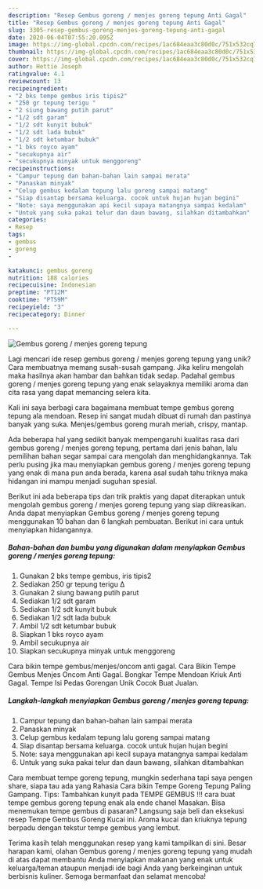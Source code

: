 ```yaml
---
description: "Resep Gembus goreng / menjes goreng tepung Anti Gagal"
title: "Resep Gembus goreng / menjes goreng tepung Anti Gagal"
slug: 3305-resep-gembus-goreng-menjes-goreng-tepung-anti-gagal
date: 2020-06-04T07:55:20.095Z
image: https://img-global.cpcdn.com/recipes/1ac684eaa3c80d0c/751x532cq70/gembus-goreng-menjes-goreng-tepung-foto-resep-utama.jpg
thumbnail: https://img-global.cpcdn.com/recipes/1ac684eaa3c80d0c/751x532cq70/gembus-goreng-menjes-goreng-tepung-foto-resep-utama.jpg
cover: https://img-global.cpcdn.com/recipes/1ac684eaa3c80d0c/751x532cq70/gembus-goreng-menjes-goreng-tepung-foto-resep-utama.jpg
author: Hettie Joseph
ratingvalue: 4.1
reviewcount: 13
recipeingredient:
- "2 bks tempe gembus iris tipis2"
- "250 gr tepung terigu "
- "2 siung bawang putih parut"
- "1/2 sdt garam"
- "1/2 sdt kunyit bubuk"
- "1/2 sdt lada bubuk"
- "1/2 sdt ketumbar bubuk"
- "1 bks royco ayam"
- "secukupnya air"
- "secukupnya minyak untuk menggoreng"
recipeinstructions:
- "Campur tepung dan bahan-bahan lain sampai merata"
- "Panaskan minyak"
- "Celup gembus kedalam tepung lalu goreng sampai matang"
- "Siap disantap bersama keluarga. cocok untuk hujan hujan begini"
- "Note: saya menggunakan api kecil supaya matangnya sampai kedalam"
- "Untuk yang suka pakai telur dan daun bawang, silahkan ditambahkan"
categories:
- Resep
tags:
- gembus
- goreng
- 

katakunci: gembus goreng  
nutrition: 188 calories
recipecuisine: Indonesian
preptime: "PT12M"
cooktime: "PT59M"
recipeyield: "3"
recipecategory: Dinner

---
```



![Gembus goreng / menjes goreng tepung](https://img-global.cpcdn.com/recipes/1ac684eaa3c80d0c/751x532cq70/gembus-goreng-menjes-goreng-tepung-foto-resep-utama.jpg)

Lagi mencari ide resep gembus goreng / menjes goreng tepung yang unik? Cara membuatnya memang susah-susah gampang. Jika keliru mengolah maka hasilnya akan hambar dan bahkan tidak sedap. Padahal gembus goreng / menjes goreng tepung yang enak selayaknya memiliki aroma dan cita rasa yang dapat memancing selera kita.

Kali ini saya berbagi cara bagaimana membuat tempe gembus goreng tepung ala mendoan. Resep ini sangat mudah dibuat di rumah dan pastinya banyak yang suka. Menjes/gembus goreng murah meriah, crispy, mantap.

Ada beberapa hal yang sedikit banyak mempengaruhi kualitas rasa dari gembus goreng / menjes goreng tepung, pertama dari jenis bahan, lalu pemilihan bahan segar sampai cara mengolah dan menghidangkannya. Tak perlu pusing jika mau menyiapkan gembus goreng / menjes goreng tepung yang enak di mana pun anda berada, karena asal sudah tahu triknya maka hidangan ini mampu menjadi suguhan spesial.


Berikut ini ada beberapa tips dan trik praktis yang dapat diterapkan untuk mengolah gembus goreng / menjes goreng tepung yang siap dikreasikan. Anda dapat menyiapkan Gembus goreng / menjes goreng tepung menggunakan 10 bahan dan 6 langkah pembuatan. Berikut ini cara untuk menyiapkan hidangannya.

<!--inarticleads1-->

##### Bahan-bahan dan bumbu yang digunakan dalam menyiapkan Gembus goreng / menjes goreng tepung:

1. Gunakan 2 bks tempe gembus, iris tipis2
1. Sediakan 250 gr tepung terigu ∆
1. Gunakan 2 siung bawang putih parut
1. Sediakan 1/2 sdt garam
1. Sediakan 1/2 sdt kunyit bubuk
1. Sediakan 1/2 sdt lada bubuk
1. Ambil 1/2 sdt ketumbar bubuk
1. Siapkan 1 bks royco ayam
1. Ambil secukupnya air
1. Siapkan secukupnya minyak untuk menggoreng


Cara bikin tempe gembus/menjes/oncom anti gagal. Cara Bikin Tempe Gembus Menjes Oncom Anti Gagal. Bongkar Tempe Mendoan Kriuk Anti Gagal. Tempe Isi Pedas Gorengan Unik Cocok Buat Jualan. 

<!--inarticleads2-->

##### Langkah-langkah menyiapkan Gembus goreng / menjes goreng tepung:

1. Campur tepung dan bahan-bahan lain sampai merata
1. Panaskan minyak
1. Celup gembus kedalam tepung lalu goreng sampai matang
1. Siap disantap bersama keluarga. cocok untuk hujan hujan begini
1. Note: saya menggunakan api kecil supaya matangnya sampai kedalam
1. Untuk yang suka pakai telur dan daun bawang, silahkan ditambahkan


Cara membuat tempe goreng tepung, mungkin sederhana tapi saya pengen share, siapa tau ada yang Rahasia Cara bikin Tempe Goreng Tepung Paling Gampang. Tips: Tambahkan kunyit pada TEMPE GEMBUS !!! cara buat tempe gembus goreng tepung enak ala ende chanel Masakan. Bisa menemukan tempe gembus di pasaran? Langsung saja beli dan eksekusi resep Tempe Gembus Goreng Kucai ini. Aroma kucai dan kriuknya tepung berpadu dengan tekstur tempe gembus yang lembut. 

Terima kasih telah menggunakan resep yang kami tampilkan di sini. Besar harapan kami, olahan Gembus goreng / menjes goreng tepung yang mudah di atas dapat membantu Anda menyiapkan makanan yang enak untuk keluarga/teman ataupun menjadi ide bagi Anda yang berkeinginan untuk berbisnis kuliner. Semoga bermanfaat dan selamat mencoba!
